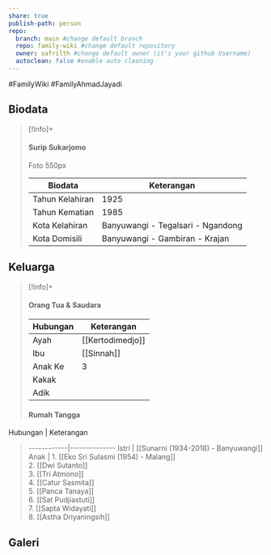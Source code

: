 ```yaml
---
share: true
publish-path: person
repo:
  branch: main #change default branch 
  repo: family-wiki #change default repository
  owner: safrilth #change default owner (it's your github Username)
  autoclean: false #enable auto cleaning
---
```

#FamilyWiki #FamilyAhmadJayadi 
## Biodata

> [!Info]+
> #### Surip Sukarjomo
> Foto 550px
> 
> Biodata | Keterangan
> -----|------
> Tahun Kelahiran | 1925
> Tahun Kematian | 1985
> Kota Kelahiran | Banyuwangi - Tegalsari - Ngandong
> Kota Domisili | Banyuwangi - Gambiran - Krajan


## Keluarga

> [!info]+
> 
> #### Orang Tua & Saudara
> 
> Hubungan | Keterangan
> --------------|-----------
> Ayah | [[Kertodimedjo]]
> Ibu | [[Sinnah]]
> Anak Ke | 3
> Kakak | 
> Adik | 
> 
> #### Rumah Tangga
 Hubungan | Keterangan 
> ------------|--------------
> Istri | [[Sunarni (1934-2018) - Banyuwangi]]
> Anak | 1. [[Eko Sri Sulasmi (1954) - Malang]]<br>2. [[Dwi Sutanto]]<br>3. [[Tri Atmono]]<br>4. [[Catur Sasmita]]<br>5. [[Panca Tanaya]]<br>6. [[Sat Pudjiastuti]]<br>7. [[Sapta Widayati]]<br>8. [[Astha Driyaningsih]]

## Galeri

